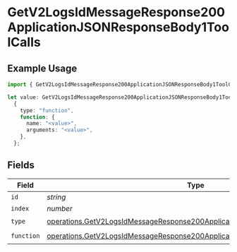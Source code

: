# GetV2LogsIdMessageResponse200ApplicationJSONResponseBody1ToolCalls

## Example Usage

```typescript
import { GetV2LogsIdMessageResponse200ApplicationJSONResponseBody1ToolCalls } from "orq-poc-typescript-multi-env-version/models/operations";

let value: GetV2LogsIdMessageResponse200ApplicationJSONResponseBody1ToolCalls =
  {
    type: "function",
    function: {
      name: "<value>",
      arguments: "<value>",
    },
  };
```

## Fields

| Field                                                                                                                                                                        | Type                                                                                                                                                                         | Required                                                                                                                                                                     | Description                                                                                                                                                                  |
| ---------------------------------------------------------------------------------------------------------------------------------------------------------------------------- | ---------------------------------------------------------------------------------------------------------------------------------------------------------------------------- | ---------------------------------------------------------------------------------------------------------------------------------------------------------------------------- | ---------------------------------------------------------------------------------------------------------------------------------------------------------------------------- |
| `id`                                                                                                                                                                         | *string*                                                                                                                                                                     | :heavy_minus_sign:                                                                                                                                                           | N/A                                                                                                                                                                          |
| `index`                                                                                                                                                                      | *number*                                                                                                                                                                     | :heavy_minus_sign:                                                                                                                                                           | N/A                                                                                                                                                                          |
| `type`                                                                                                                                                                       | [operations.GetV2LogsIdMessageResponse200ApplicationJSONResponseBody1Type](../../models/operations/getv2logsidmessageresponse200applicationjsonresponsebody1type.md)         | :heavy_check_mark:                                                                                                                                                           | N/A                                                                                                                                                                          |
| `function`                                                                                                                                                                   | [operations.GetV2LogsIdMessageResponse200ApplicationJSONResponseBody1Function](../../models/operations/getv2logsidmessageresponse200applicationjsonresponsebody1function.md) | :heavy_check_mark:                                                                                                                                                           | N/A                                                                                                                                                                          |